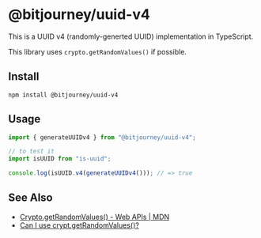 # @bitjourney/uuid-v4

This is a UUID v4 (randomly-generted UUID) implementation in TypeScript.

This library uses `crypto.getRandomValues()` if possible.

## Install

```
npm install @bitjourney/uuid-v4
```

## Usage

```typescript
import { generateUUIDv4 } from "@bitjourney/uuid-v4";

// to test it
import isUUID from "is-uuid";

console.log(isUUID.v4(generateUUIDv4())); // => true
```

## See Also

* [Crypto\.getRandomValues\(\) \- Web APIs \| MDN](https://developer.mozilla.org/en-US/docs/Web/API/Crypto/getRandomValues)
* [Can I use crypt.getRandomValues()?](https://caniuse.com/#feat=getrandomvalues)
